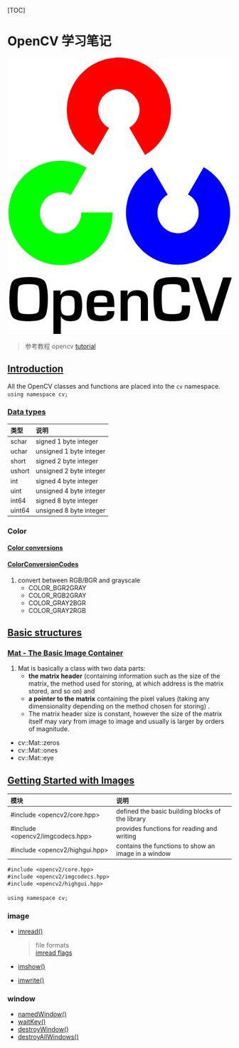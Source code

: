 [TOC]
# OpenCV 学习笔记
![](./opencv-logo.png)
> 参考教程 opencv [tutorial](https://docs.opencv.org/master/d9/df8/tutorial_root.html) 

## [Introduction](https://docs.opencv.org/master/d1/dfb/intro.html)  
All the OpenCV classes and functions are placed into the `cv` namespace.
    ```
    using namespace cv;
    ```

### [Data types](https://docs.opencv.org/master/d1/d1b/group__core__hal__interface.html)  
|类型|说明|
|:-|:-|
|schar|signed 1 byte integer|
|uchar|unsigned 1 byte integer|
|short|signed 2 byte integer|
|ushort|unsigned 2 byte integer|
|int|signed 4 byte integer|
|uint|unsigned 4 byte integer|
|int64|signed 8 byte integer|
|uint64|unsigned 8 byte integer|

### Color

#### [Color conversions](https://docs.opencv.org/master/de/d25/imgproc_color_conversions.html)  

#### [ColorConversionCodes](https://docs.opencv.org/master/d8/d01/group__imgproc__color__conversions.html#ga4e0972be5de079fed4e3a10e24ef5ef0)  
1. convert between RGB/BGR and grayscale  
    - COLOR_BGR2GRAY  
    - COLOR_RGB2GRAY  
    - COLOR_GRAY2BGR  
    - COLOR_GRAY2RGB  

## [Basic structures](https://docs.opencv.org/master/dc/d84/group__core__basic.html#ga599fe92e910c027be274233eccad7beb)  
### [Mat - The Basic Image Container](https://docs.opencv.org/master/d6/d6d/tutorial_mat_the_basic_image_container.html)  
1. Mat is basically a class with two data parts: 
	- **the matrix header** (containing information such as the size of the matrix, the method used for storing, at which address is the matrix stored, and so on) and 
	- **a pointer to the matrix** containing the pixel values (taking any dimensionality depending on the method chosen for storing) . 
	- The matrix header size is constant, however the size of the matrix itself may vary from image to image and usually is larger by orders of magnitude.  

- cv::Mat::zeros  
- cv::Mat::ones  
- cv::Mat::eye

## [Getting Started with Images](https://docs.opencv.org/master/db/deb/tutorial_display_image.html)  

|模块|说明|
|:-|:-|
|#include <opencv2/core.hpp>|defined the basic building blocks of the library|
|#include <opencv2/imgcodecs.hpp>|provides functions for reading and writing|
|#include <opencv2/highgui.hpp>|contains the functions to show an image in a window|
```
#include <opencv2/core.hpp>
#include <opencv2/imgcodecs.hpp>
#include <opencv2/highgui.hpp>

using namespace cv;
```
### image
- [imread()](https://docs.opencv.org/master/d4/da8/group__imgcodecs.html#ga288b8b3da0892bd651fce07b3bbd3a56)  
	
	> file formats  
	> [imread flags](https://docs.opencv.org/master/d8/d6a/group__imgcodecs__flags.html#ga61d9b0126a3e57d9277ac48327799c80)  
	
- [imshow()](https://docs.opencv.org/master/d7/dfc/group__highgui.html#ga453d42fe4cb60e5723281a89973ee563)  

- [imwrite()](https://docs.opencv.org/master/d4/da8/group__imgcodecs.html#gabbc7ef1aa2edfaa87772f1202d67e0ce)  

### window  
- [namedWindow()](https://docs.opencv.org/master/d7/dfc/group__highgui.html#ga5afdf8410934fd099df85c75b2e0888b)
- [waitKey()](https://docs.opencv.org/master/d7/dfc/group__highgui.html#ga5628525ad33f52eab17feebcfba38bd7)  
- [destroyWindow()](https://docs.opencv.org/master/d7/dfc/group__highgui.html#ga851ccdd6961022d1d5b4c4f255dbab34)
- [destroyAllWindows()](https://docs.opencv.org/master/d7/dfc/group__highgui.html#ga6b7fc1c1a8960438156912027b38f481)
